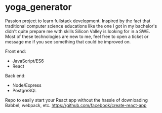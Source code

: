 # yoga_generator
Passion project to learn fullstack development. 
Inspired by the fact that traditional computer 
science educations like the one I got in my 
bachelor's didn't quite prepare me with skills 
Silicon Valley is looking for in a SWE. Most
of these technologies are new to me, feel free to 
open a ticket or message me if you see something 
that could be improved on.

Front end:
- JavaScript/ES6
- React

Back end:
- Node/Express
- PostgreSQL

Repo to easily start your React app without the
hassle of downloading Babbel, webpack, etc.
https://github.com/facebook/create-react-app